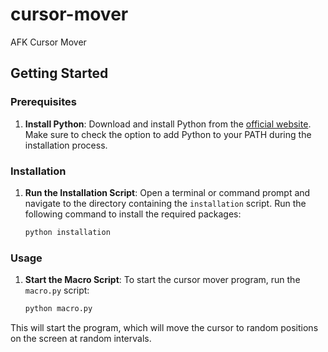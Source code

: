 # cursor-mover
AFK Cursor Mover

## Getting Started

### Prerequisites

1. **Install Python**: Download and install Python from the [official website](https://www.python.org/downloads/). Make sure to check the option to add Python to your PATH during the installation process.

### Installation

1. **Run the Installation Script**: Open a terminal or command prompt and navigate to the directory containing the `installation` script. Run the following command to install the required packages:

    ```sh
    python installation
    ```

### Usage

1. **Start the Macro Script**: To start the cursor mover program, run the `macro.py` script:

    ```sh
    python macro.py
    ```

This will start the program, which will move the cursor to random positions on the screen at random intervals.
